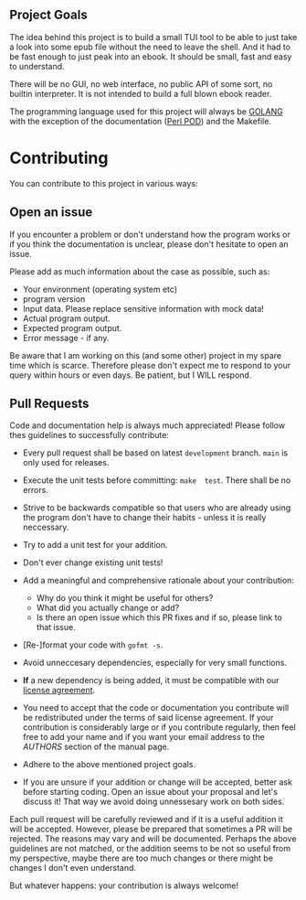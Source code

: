 ## Project Goals

The idea behind this  project is to build a small TUI  tool to be able
to just take a look into some  epub file without the need to leave the
shell. And  it had to be  fast enough to  just peak into an  ebook. It
should be small, fast and easy to understand.

There will be no GUI, no web interface, no public API of some sort, no
builtin interpreter.  It is not intended  to build a full  blown ebook
reader.

The  programming  language  used  for  this  project  will  always  be
[GOLANG](https://go.dev/)  with  the  exception of  the  documentation
([Perl POD](https://perldoc.perl.org/perlpod)) and the Makefile.

# Contributing

You can contribute to this project in various ways:

## Open an issue

If you encounter  a problem or don't understand how  the program works
or if you think the documentation is unclear, please don't hesitate to
open an issue.

Please add as much information about the case as possible, such as:

- Your environment (operating system etc)
- program version
- Input data. Please replace sensitive information with mock data!
- Actual program output.
- Expected program output.
- Error message - if any.

Be aware  that I  am working on  this (and some  other) project  in my
spare  time which  is scarce.   Therefore  please don't  expect me  to
respond to  your query within  hours or even  days. Be patient,  but I
WILL respond.

## Pull Requests

Code and documentation help is  always much appreciated! Please follow
thes guidelines to successfully contribute:

-  Every  pull   request  shall  be  based   on  latest  `development`
  branch. `main` is only used for releases.
  
- Execute the  unit tests before committing: `make  test`. There shall
  be no errors.
  
- Strive  to be  backwards compatible  so that  users who  are already
  using the program  don't have to change their habits  - unless it is
  really neccessary.

- Try to add a unit test for your addition.

- Don't ever change existing unit tests!

- Add a meaningful and comprehensive rationale about your contribution:
  - Why do you think it might be useful for others?
  - What did you actually change or add?
  - Is there an open issue which  this PR fixes and if so, please link
    to that issue.

- [Re-]format your code with `gofmt -s`.

- Avoid unneccesary dependencies, especially for very small functions.

- **If** a  new dependency is being added, it  must be compatible with
  our [license agreement](LICENSE).
  
- You  need to accept  that the  code or documentation  you contribute
  will be redistributed under the  terms of said license agreement. If
  your  contribution  is  considerably  large  or  if  you  contribute
  regularly, then  feel free  to add  your name and  if you  want your
  email    address     to    the    *AUTHORS*    section     of    the
  manual page.

- Adhere to the above mentioned project goals.

-  If  you are  unsure if  your addition or  change will  be accepted,
  better ask before starting coding. Open an issue about your proposal
  and let's  discuss it! That way  we avoid doing unnessesary  work on
  both sides.
    
Each pull  request will be  carefully reviewed and  if it is  a useful
addition  it  will  be  accepted. However,  please  be  prepared  that
sometimes a  PR will be  rejected.  The reasons  may vary and  will be
documented.   Perhaps the  above guidelines  are not  matched, or  the
addition seems  to be not so  useful from my perspective,  maybe there
are  too  much  changes  or  there  might  be  changes  I  don't  even
understand.

But whatever happens: your contribution is always welcome!
